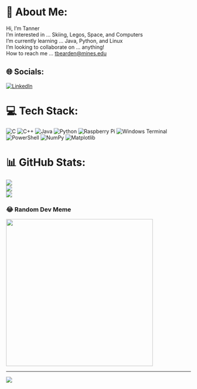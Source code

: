 # 💫 About Me:
Hi, I’m Tanner<br>I’m interested in ... Skiing, Legos, Space, and Computers<br>I’m currently learning ... Java, Python, and Linux <br>I’m looking to collaborate on ... anything!<br>How to reach me ... tbearden@mines.edu<br>


## 🌐 Socials:
[![LinkedIn](https://img.shields.io/badge/LinkedIn-%230077B5.svg?logo=linkedin&logoColor=white)](https://linkedin.com/in/tannerbearden) 

# 💻 Tech Stack:
![C](https://img.shields.io/badge/c-%2300599C.svg?style=for-the-badge&logo=c&logoColor=white) ![C++](https://img.shields.io/badge/c++-%2300599C.svg?style=for-the-badge&logo=c%2B%2B&logoColor=white) ![Java](https://img.shields.io/badge/java-%23ED8B00.svg?style=for-the-badge&logo=openjdk&logoColor=white) ![Python](https://img.shields.io/badge/python-3670A0?style=for-the-badge&logo=python&logoColor=ffdd54) ![Raspberry Pi](https://img.shields.io/badge/-RaspberryPi-C51A4A?style=for-the-badge&logo=Raspberry-Pi) ![Windows Terminal](https://img.shields.io/badge/Windows%20Terminal-%234D4D4D.svg?style=for-the-badge&logo=windows-terminal&logoColor=white) ![PowerShell](https://img.shields.io/badge/PowerShell-%235391FE.svg?style=for-the-badge&logo=powershell&logoColor=white) ![NumPy](https://img.shields.io/badge/numpy-%23013243.svg?style=for-the-badge&logo=numpy&logoColor=white) ![Matplotlib](https://img.shields.io/badge/Matplotlib-%23ffffff.svg?style=for-the-badge&logo=Matplotlib&logoColor=black)
# 📊 GitHub Stats:
![](https://github-readme-stats.vercel.app/api?username=Tbearden10&theme=nightowl&hide_border=false&include_all_commits=true&count_private=true)<br/>
![](https://github-readme-streak-stats.herokuapp.com/?user=Tbearden10&theme=nightowl&hide_border=false)<br/>
![](https://github-readme-stats.vercel.app/api/top-langs/?username=Tbearden10&theme=nightowl&hide_border=false&include_all_commits=true&count_private=true&layout=compact)

### 😂 Random Dev Meme
<img src='https://randommeme-five.vercel.app/' style="height: 400px;"/>

---
[![](https://visitcount.itsvg.in/api?id=Tbearden10&icon=2&color=4)](https://visitcount.itsvg.in)

<!-- Proudly created with GPRM ( https://gprm.itsvg.in ) -->
